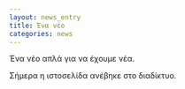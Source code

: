 ```yaml
---
layout: news_entry
title: Ένα νέο
categories: news
---
```

Ένα νέο απλά για να έχουμε νέα.

Σήμερα η ιστοσελίδα ανέβηκε στο διαδίκτυο.

